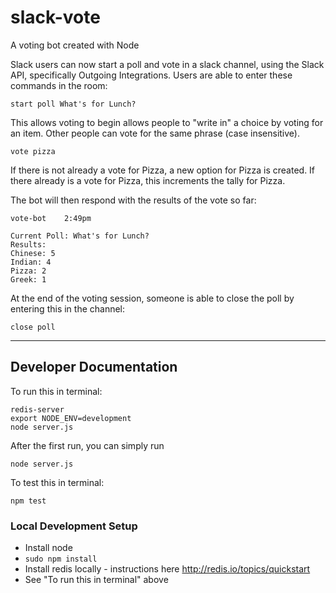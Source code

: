 # slack-vote
A voting bot created with Node

Slack users can now start a poll and vote in a slack channel, using the Slack API, specifically Outgoing Integrations. Users are able to enter these commands in the room:
```
start poll What's for Lunch?
```
This allows voting to begin allows people to "write in" a choice by voting for an item. Other people can vote for the same phrase (case insensitive).
```
vote pizza
```
If there is not already a vote for Pizza, a new option for Pizza is created. If there already is a vote for Pizza, this increments the tally for Pizza.

The bot will then respond with the results of the vote so far:
```
vote-bot    2:49pm

Current Poll: What's for Lunch?
Results:
Chinese: 5
Indian: 4
Pizza: 2
Greek: 1
```

At the end of the voting session, someone is able to close the poll by entering this in the channel:
```
close poll
```

---
## Developer Documentation

To run this in terminal:
```
redis-server
export NODE_ENV=development
node server.js
```
After the first run, you can simply run
```
node server.js
```


To test this in terminal:
```
npm test
```

### Local Development Setup
* Install node
* `sudo npm install`
* Install redis locally - instructions here http://redis.io/topics/quickstart
* See "To run this in terminal" above
